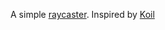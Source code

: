 A simple [raycaster](https://bhavesh932004.github.io/raycaster/).
Inspired by [Koil](https://github.com/tsoding/koil)

